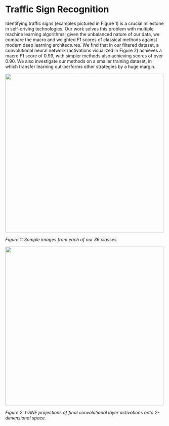 # Traffic Sign Recognition

Identifying traffic signs (examples pictured in Figure 1) is a crucial milestone in self-driving technologies. Our work solves this problem with multiple machine learning algorithms; given the unbalanced nature of our data, we compare the macro and weighted F1 scores of classical methods against modern deep learning architectures. We find that in our filtered dataset, a convolutional neural network (activations visualized in Figure 2) achieves a macro F1 score of 0.99, with simpler methods also achieving scores of over 0.90. We also investigate our methods on a smaller training dataset, in which transfer learning out-performs other strategies by a huge margin.

<img src="https://user-images.githubusercontent.com/34076345/206936373-869c144d-b28d-480f-b284-95dfd3d308e8.png" width="500">

*Figure 1: Sample images from each of our 36 classes.*

<img src="https://user-images.githubusercontent.com/34076345/206936514-f5919b6a-b481-482b-98e2-f6d4ec2634c0.png" width="500">

*Figure 2: t-SNE projections of final convolutional layer activations onto 2-dimensional space.*
